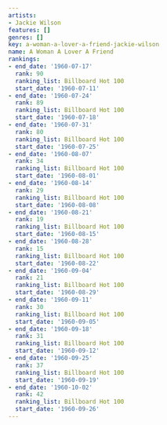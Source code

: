 ```yaml
---
artists:
- Jackie Wilson
features: []
genres: []
key: a-woman-a-lover-a-friend-jackie-wilson
name: A Woman A Lover A Friend
rankings:
- end_date: '1960-07-17'
  rank: 90
  ranking_list: Billboard Hot 100
  start_date: '1960-07-11'
- end_date: '1960-07-24'
  rank: 89
  ranking_list: Billboard Hot 100
  start_date: '1960-07-18'
- end_date: '1960-07-31'
  rank: 80
  ranking_list: Billboard Hot 100
  start_date: '1960-07-25'
- end_date: '1960-08-07'
  rank: 34
  ranking_list: Billboard Hot 100
  start_date: '1960-08-01'
- end_date: '1960-08-14'
  rank: 29
  ranking_list: Billboard Hot 100
  start_date: '1960-08-08'
- end_date: '1960-08-21'
  rank: 19
  ranking_list: Billboard Hot 100
  start_date: '1960-08-15'
- end_date: '1960-08-28'
  rank: 15
  ranking_list: Billboard Hot 100
  start_date: '1960-08-22'
- end_date: '1960-09-04'
  rank: 21
  ranking_list: Billboard Hot 100
  start_date: '1960-08-29'
- end_date: '1960-09-11'
  rank: 30
  ranking_list: Billboard Hot 100
  start_date: '1960-09-05'
- end_date: '1960-09-18'
  rank: 31
  ranking_list: Billboard Hot 100
  start_date: '1960-09-12'
- end_date: '1960-09-25'
  rank: 37
  ranking_list: Billboard Hot 100
  start_date: '1960-09-19'
- end_date: '1960-10-02'
  rank: 42
  ranking_list: Billboard Hot 100
  start_date: '1960-09-26'
---
```


